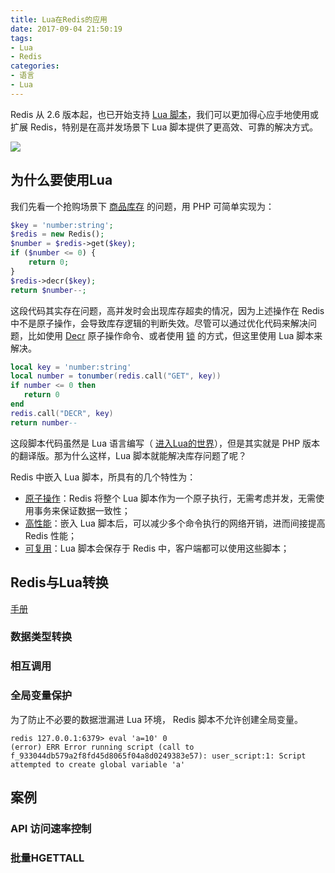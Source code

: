 ```yaml
---
title: Lua在Redis的应用
date: 2017-09-04 21:50:19
tags:
- Lua
- Redis
categories:
- 语言
- Lua
---
```


Redis 从 2.6 版本起，也已开始支持 [Lua 脚本](https://redis.io/commands/eval)，我们可以更加得心应手地使用或扩展 Redis，特别是在高并发场景下 Lua 脚本提供了更高效、可靠的解决方式。

![](http://www.fanhaobai.com/2017/09/lua-in-redis/3916d13312c22d84d29d3860b59544a9.png)<!--more-->

## 为什么要使用Lua

我们先看一个抢购场景下 [商品库存]() 的问题，用 PHP 可简单实现为：

```PHP
$key = 'number:string';
$redis = new Redis();
$number = $redis->get($key);
if ($number <= 0) {
    return 0;
}
$redis->decr($key);
return $number--;
```

这段代码其实存在问题，高并发时会出现库存超卖的情况，因为上述操作在 Redis 中不是原子操作，会导致库存逻辑的判断失效。尽管可以通过优化代码来解决问题，比如使用 [Decr]() 原子操作命令、或者使用 [锁]() 的方式，但这里使用 Lua 脚本来解决。

```Lua
local key = 'number:string'
local number = tonumber(redis.call("GET", key))
if number <= 0 then
   return 0
end
redis.call("DECR", key)
return number--
```

这段脚本代码虽然是 Lua 语言编写（ [进入Lua的世界](https://www.fanhaobai.com/2017/09/lua.html)），但是其实就是 PHP 版本的翻译版。那为什么这样，Lua 脚本就能解决库存问题了呢？

Redis 中嵌入 Lua 脚本，所具有的几个特性为：

* [原子操作]()：Redis 将整个 Lua 脚本作为一个原子执行，无需考虑并发，无需使用事务来保证数据一致性；
* [高性能]()：嵌入 Lua 脚本后，可以减少多个命令执行的网络开销，进而间接提高 Redis 性能；
* [可复用]()：Lua 脚本会保存于 Redis 中，客户端都可以使用这些脚本；

## Redis与Lua转换

[手册](http://www.redis.cn/commands/eval.html)

### 数据类型转换

### 相互调用

### 全局变量保护

为了防止不必要的数据泄漏进 Lua 环境， Redis 脚本不允许创建全局变量。

```Redis
redis 127.0.0.1:6379> eval 'a=10' 0
(error) ERR Error running script (call to f_933044db579a2f8fd45d8065f04a8d0249383e57): user_script:1: Script attempted to create global variable 'a'
```

## 案例

### API 访问速率控制

### 批量HGETTALL